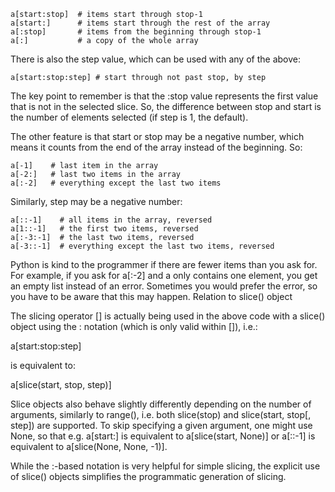 ```
a[start:stop]  # items start through stop-1
a[start:]      # items start through the rest of the array
a[:stop]       # items from the beginning through stop-1
a[:]           # a copy of the whole array
```
There is also the step value, which can be used with any of the above:

`a[start:stop:step] # start through not past stop, by step`

The key point to remember is that the :stop value represents the first value that is not in the selected slice. So, the difference between stop and start is the number of elements selected (if step is 1, the default).

The other feature is that start or stop may be a negative number, which means it counts from the end of the array instead of the beginning. So:
```
a[-1]    # last item in the array
a[-2:]   # last two items in the array
a[:-2]   # everything except the last two items
```
Similarly, step may be a negative number:

```
a[::-1]    # all items in the array, reversed
a[1::-1]   # the first two items, reversed
a[:-3:-1]  # the last two items, reversed
a[-3::-1]  # everything except the last two items, reversed
```
Python is kind to the programmer if there are fewer items than you ask for. For example, if you ask for a[:-2] and a only contains one element, you get an empty list instead of an error. Sometimes you would prefer the error, so you have to be aware that this may happen.
Relation to slice() object

The slicing operator [] is actually being used in the above code with a slice() object using the : notation (which is only valid within []), i.e.:

a[start:stop:step]

is equivalent to:

a[slice(start, stop, step)]

Slice objects also behave slightly differently depending on the number of arguments, similarly to range(), i.e. both slice(stop) and slice(start, stop[, step]) are supported. To skip specifying a given argument, one might use None, so that e.g. a[start:] is equivalent to a[slice(start, None)] or a[::-1] is equivalent to a[slice(None, None, -1)].

While the :-based notation is very helpful for simple slicing, the explicit use of slice() objects simplifies the programmatic generation of slicing.
